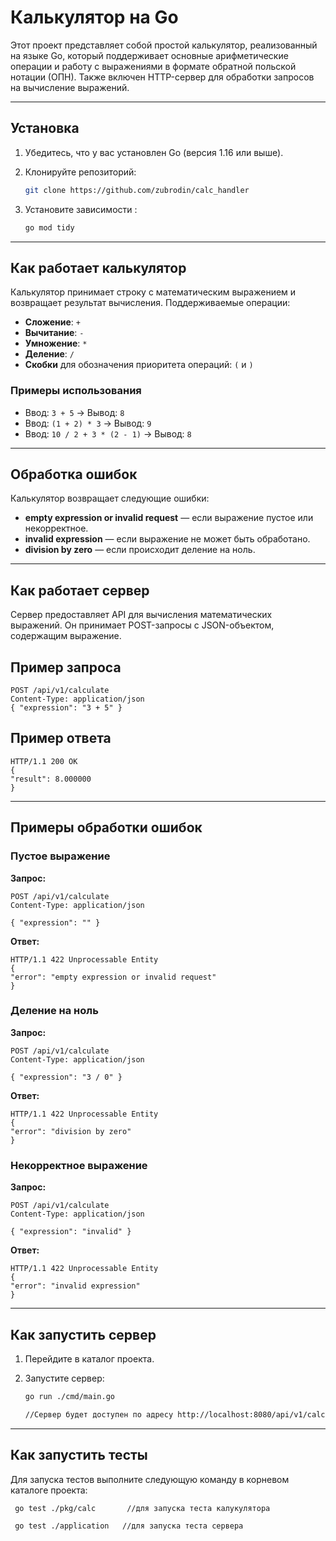 # Калькулятор на Go

Этот проект представляет собой простой калькулятор, реализованный на языке Go, который поддерживает основные арифметические операции и работу с выражениями в формате обратной польской нотации (ОПН). Также включен HTTP-сервер для обработки запросов на вычисление выражений.

---

## Установка

1. Убедитесь, что у вас установлен Go (версия 1.16 или выше).
2. Клонируйте репозиторий:

   ```bash
   git clone https://github.com/zubrodin/calc_handler
   
3. Установите зависимости :

   ```bash
   go mod tidy


---
   
## Как работает калькулятор

Калькулятор принимает строку с математическим выражением и возвращает результат вычисления. Поддерживаемые операции:

- **Сложение**: `+`
- **Вычитание**: `-`
- **Умножение**: `*`
- **Деление**: `/`
- **Скобки** для обозначения приоритета операций: `(` и `)`

### Примеры использования

- Ввод: `3 + 5` → Вывод: `8`
- Ввод: `(1 + 2) * 3` → Вывод: `9`
- Ввод: `10 / 2 + 3 * (2 - 1)` → Вывод: `8`

---

## Обработка ошибок

Калькулятор возвращает следующие ошибки:

- **empty expression or invalid request** — если выражение пустое или некорректное.
- **invalid expression** — если выражение не может быть обработано.
- **division by zero** — если происходит деление на ноль.

---

## Как работает сервер

Сервер предоставляет API для вычисления математических выражений. Он принимает POST-запросы с JSON-объектом, содержащим выражение.

## Пример запроса

    
    POST /api/v1/calculate 
    Content-Type: application/json
    { "expression": "3 + 5" }


## Пример ответа

    
    HTTP/1.1 200 OK
    {
    "result": 8.000000
    }

---

## Примеры обработки ошибок

### Пустое выражение

**Запрос:**

    
    POST /api/v1/calculate
    Content-Type: application/json

    { "expression": "" }


**Ответ:**
  
   
    HTTP/1.1 422 Unprocessable Entity
    {
    "error": "empty expression or invalid request"
    }


### Деление на ноль

**Запрос:**

    
    POST /api/v1/calculate
    Content-Type: application/json

    { "expression": "3 / 0" }


**Ответ:**

    
    HTTP/1.1 422 Unprocessable Entity
    {
    "error": "division by zero"
    }


### Некорректное выражение

**Запрос:**

   
    POST /api/v1/calculate
    Content-Type: application/json

    { "expression": "invalid" } 


**Ответ:**
    
    HTTP/1.1 422 Unprocessable Entity
    {
    "error": "invalid expression"
    }
---
    
## Как запустить сервер

1. Перейдите в каталог проекта.

2. Запустите сервер:

   ```bash 
   go run ./cmd/main.go

   //Сервер будет доступен по адресу http://localhost:8080/api/v1/calculate.
---

## Как запустить тесты

Для запуска тестов выполните следующую команду в корневом каталоге проекта:
   
   ```bash
    go test ./pkg/calc       //для запуска теста калукулятора

    go test ./application   //для запуска теста сервера
